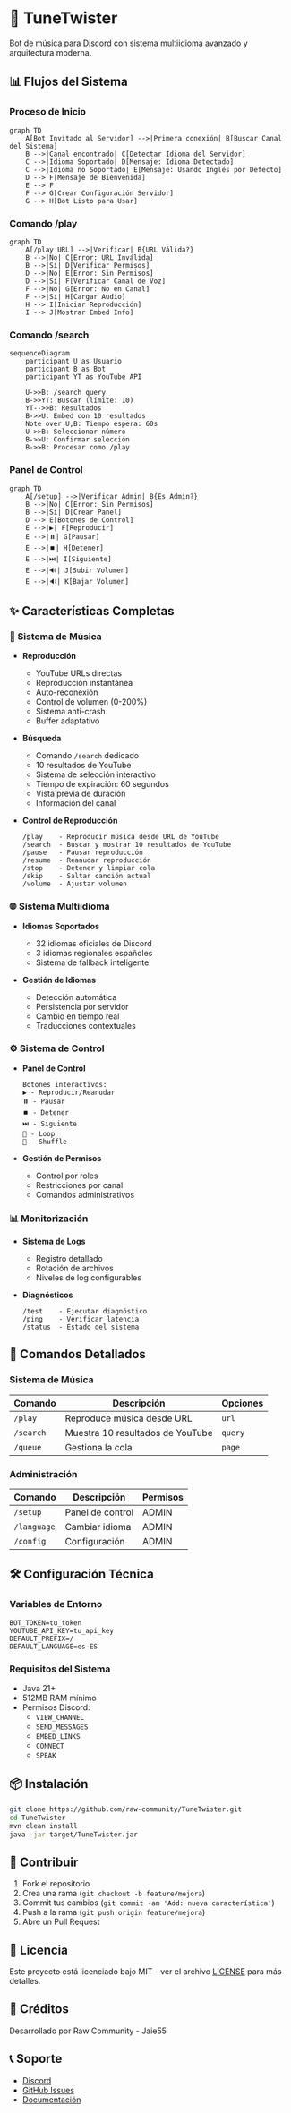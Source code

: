 # 🎵 TuneTwister

Bot de música para Discord con sistema multiidioma avanzado y arquitectura moderna.

## 📊 Flujos del Sistema

### Proceso de Inicio
```mermaid
graph TD
    A[Bot Invitado al Servidor] -->|Primera conexión| B[Buscar Canal del Sistema]
    B -->|Canal encontrado| C[Detectar Idioma del Servidor]
    C -->|Idioma Soportado| D[Mensaje: Idioma Detectado]
    C -->|Idioma no Soportado| E[Mensaje: Usando Inglés por Defecto]
    D --> F[Mensaje de Bienvenida]
    E --> F
    F --> G[Crear Configuración Servidor]
    G --> H[Bot Listo para Usar]
```

### Comando /play
```mermaid
graph TD
    A[/play URL] -->|Verificar| B{URL Válida?}
    B -->|No| C[Error: URL Inválida]
    B -->|Sí| D[Verificar Permisos]
    D -->|No| E[Error: Sin Permisos]
    D -->|Sí| F[Verificar Canal de Voz]
    F -->|No| G[Error: No en Canal]
    F -->|Sí| H[Cargar Audio]
    H --> I[Iniciar Reproducción]
    I --> J[Mostrar Embed Info]
```

### Comando /search
```mermaid
sequenceDiagram
    participant U as Usuario
    participant B as Bot
    participant YT as YouTube API
    
    U->>B: /search query
    B->>YT: Buscar (límite: 10)
    YT-->>B: Resultados
    B->>U: Embed con 10 resultados
    Note over U,B: Tiempo espera: 60s
    U->>B: Seleccionar número
    B->>U: Confirmar selección
    B->>B: Procesar como /play
```

### Panel de Control
```mermaid
graph TD
    A[/setup] -->|Verificar Admin| B{Es Admin?}
    B -->|No| C[Error: Sin Permisos]
    B -->|Sí| D[Crear Panel]
    D --> E[Botones de Control]
    E -->|▶️| F[Reproducir]
    E -->|⏸️| G[Pausar]
    E -->|⏹️| H[Detener]
    E -->|⏭️| I[Siguiente]
    E -->|🔊| J[Subir Volumen]
    E -->|🔉| K[Bajar Volumen]
```

## ✨ Características Completas

### 🎵 Sistema de Música
- **Reproducción**
  - YouTube URLs directas
  - Reproducción instantánea
  - Auto-reconexión
  - Control de volumen (0-200%)
  - Sistema anti-crash
  - Buffer adaptativo

- **Búsqueda**
  - Comando `/search` dedicado
  - 10 resultados de YouTube
  - Sistema de selección interactivo
  - Tiempo de expiración: 60 segundos
  - Vista previa de duración
  - Información del canal

- **Control de Reproducción**
  ```
  /play    - Reproducir música desde URL de YouTube
  /search  - Buscar y mostrar 10 resultados de YouTube
  /pause   - Pausar reproducción
  /resume  - Reanudar reproducción
  /stop    - Detener y limpiar cola
  /skip    - Saltar canción actual
  /volume  - Ajustar volumen
  ```

### 🌐 Sistema Multiidioma
- **Idiomas Soportados**
  - 32 idiomas oficiales de Discord
  - 3 idiomas regionales españoles
  - Sistema de fallback inteligente

- **Gestión de Idiomas**
  - Detección automática
  - Persistencia por servidor
  - Cambio en tiempo real
  - Traducciones contextuales

### ⚙️ Sistema de Control
- **Panel de Control**
  ```
  Botones interactivos:
  ▶️ - Reproducir/Reanudar
  ⏸️ - Pausar
  ⏹️ - Detener
  ⏭️ - Siguiente
  🔄 - Loop
  🔀 - Shuffle
  ```

- **Gestión de Permisos**
  - Control por roles
  - Restricciones por canal
  - Comandos administrativos

### 📊 Monitorización
- **Sistema de Logs**
  - Registro detallado
  - Rotación de archivos
  - Niveles de log configurables

- **Diagnósticos**
  ```
  /test    - Ejecutar diagnóstico
  /ping    - Verificar latencia
  /status  - Estado del sistema
  ```

## 🔧 Comandos Detallados

### Sistema de Música
| Comando | Descripción | Opciones |
|---------|-------------|----------|
| `/play` | Reproduce música desde URL | `url` |
| `/search` | Muestra 10 resultados de YouTube | `query` |
| `/queue` | Gestiona la cola | `page` |

### Administración
| Comando | Descripción | Permisos |
|---------|-------------|----------|
| `/setup` | Panel de control | ADMIN |
| `/language` | Cambiar idioma | ADMIN |
| `/config` | Configuración | ADMIN |

## 🛠️ Configuración Técnica

### Variables de Entorno
```env
BOT_TOKEN=tu_token
YOUTUBE_API_KEY=tu_api_key
DEFAULT_PREFIX=/
DEFAULT_LANGUAGE=es-ES
```

### Requisitos del Sistema
- Java 21+
- 512MB RAM mínimo
- Permisos Discord:
  - `VIEW_CHANNEL`
  - `SEND_MESSAGES`
  - `EMBED_LINKS`
  - `CONNECT`
  - `SPEAK`

## 📦 Instalación

```bash
git clone https://github.com/raw-community/TuneTwister.git
cd TuneTwister
mvn clean install
java -jar target/TuneTwister.jar
```

## 🤝 Contribuir

1. Fork el repositorio
2. Crea una rama (`git checkout -b feature/mejora`)
3. Commit tus cambios (`git commit -am 'Add: nueva característica'`)
4. Push a la rama (`git push origin feature/mejora`)
5. Abre un Pull Request

## 📜 Licencia

Este proyecto está licenciado bajo MIT - ver el archivo [LICENSE](LICENSE) para más detalles.

## 👥 Créditos

Desarrollado por Raw Community - Jaie55

## 📞 Soporte

- [Discord](https://discord.gg/tuservidor)
- [GitHub Issues](https://github.com/raw-community/TuneTwister/issues)
- [Documentación](https://github.com/raw-community/TuneTwister/wiki)
